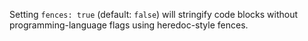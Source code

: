 Setting `fences: true` (default: `false`) will stringify code blocks without programming-language flags using heredoc-style fences.
